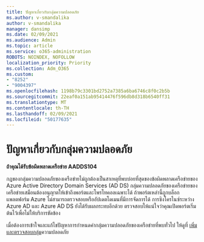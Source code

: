 ```yaml
---
title: ปัญหาเกี่ยวกับกลุ่มความปลอดภัย
ms.author: v-smandalika
author: v-smandalika
manager: dansimp
ms.date: 02/09/2021
ms.audience: Admin
ms.topic: article
ms.service: o365-administration
ROBOTS: NOINDEX, NOFOLLOW
localization_priority: Priority
ms.collection: Adm_O365
ms.custom:
- "8252"
- "9004397"
ms.openlocfilehash: 1198b79c3301bd2752a7385a6ba6746c8f0c2b5b
ms.sourcegitcommit: 22eaf0a151ab95414476f596db8d318b6540ff31
ms.translationtype: MT
ms.contentlocale: th-TH
ms.lasthandoff: 02/09/2021
ms.locfileid: "50177635"
---
```

# <a name="issue-with-security-groups"></a>ปัญหาเกี่ยวกับกลุ่มความปลอดภัย

**ถ้าคุณได้รับข้อผิดพลาดเครือข่าย AADDS104**

กฎของกลุ่มความปลอดภัยของเครือข่ายไม่ถูกต้องเป็นสาเหตุที่พบบ่อยที่สุดของข้อผิดพลาดเครือข่ายของ Azure Active Directory Domain Services (AD DS) กลุ่มความปลอดภัยของเครือข่ายของเครือข่ายเสมือนต้องอนุญาตให้เข้าถึงพอร์ตและโพรโทคอลเฉพาะได้ ถ้าพอร์ตเหล่านี้ถูกบล็อก แพลตฟอร์ม Azure ไม่สามารถตรวจสอบหรืออัปเดตโดเมนที่มีการจัดการได้ การซิงโครไนซ์ระหว่าง Azure AD และ Azure AD DS ยังได้รับผลกระทบอีกด้วย ตรวจสอบให้แน่ใจว่าคุณเปิดพอร์ตเริ่มต้นไว้เพื่อไม่ให้บริการขัดข้อง

เมื่อต้องการเข้าใจและแก้ไขปัญหาการกําหนดค่ากลุ่มความปลอดภัยของเครือข่ายที่พบทั่วไป ให้ดูที่ [เพิ่มและตรวจสอบกลุ่ม](https://docs.microsoft.com/azure/active-directory-domain-services/alert-nsg#verify-and-edit-existing-security-rules)ความปลอดภัย
